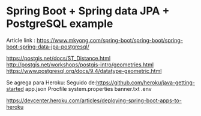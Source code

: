 # Spring Boot + Spring data JPA + PostgreSQL example

Article link : https://www.mkyong.com/spring-boot/spring-boot/spring-boot-spring-data-jpa-postgresql/

https://postgis.net/docs/ST_Distance.html
http://postgis.net/workshops/postgis-intro/geometries.html
https://www.postgresql.org/docs/9.4/datatype-geometric.html


Se agrega para Heroku:
Seguido de:https://github.com/heroku/java-getting-started
app.json
Procfile
system.properties
banner.txt
.env

https://devcenter.heroku.com/articles/deploying-spring-boot-apps-to-heroku